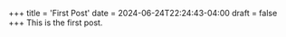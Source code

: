 +++
title = 'First Post'
date = 2024-06-24T22:24:43-04:00
draft = false
+++
This is the first post.

